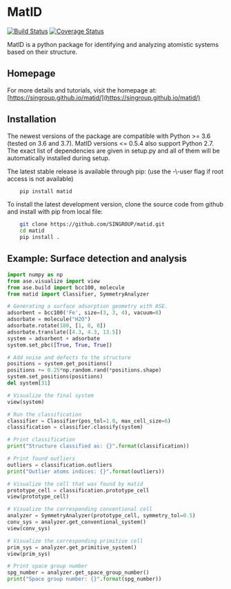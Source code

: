 # MatID

[![Build Status](https://travis-ci.org/SINGROUP/matid.svg?branch=master)](https://travis-ci.org/SINGROUP/matid)
[![Coverage Status](https://coveralls.io/repos/github/SINGROUP/matid/badge.svg?branch=master)](https://coveralls.io/github/SINGROUP/matid?branch=master)

MatID is a python package for identifying and analyzing atomistic systems based
on their structure.

## Homepage
For more details and tutorials, visit the homepage at:
[https://singroup.github.io/matid/](https://singroup.github.io/matid/)

## Installation
The newest versions of the package are compatible with Python >= 3.6 (tested on
3.6 and 3.7). MatID versions <= 0.5.4 also support Python 2.7. The exact
list of dependencies are given in setup.py and all of them will be
automatically installed during setup.

The latest stable release is available through pip: (use the -\\-user flag if
root access is not available)

```sh
    pip install matid
```

To install the latest development version, clone the source code from
github and install with pip from local file:

```sh
    git clone https://github.com/SINGROUP/matid.git
    cd matid
    pip install .
```

## Example: Surface detection and analysis

```python
import numpy as np
from ase.visualize import view
from ase.build import bcc100, molecule
from matid import Classifier, SymmetryAnalyzer

# Generating a surface adsorption geometry with ASE.
adsorbent = bcc100('Fe', size=(3, 3, 4), vacuum=8)
adsorbate = molecule("H2O")
adsorbate.rotate(180, [1, 0, 0])
adsorbate.translate([4.3, 4.3, 13.5])
system = adsorbent + adsorbate
system.set_pbc([True, True, True])

# Add noise and defects to the structure
positions = system.get_positions()
positions += 0.25*np.random.rand(*positions.shape)
system.set_positions(positions)
del system[31]

# Visualize the final system
view(system)

# Run the classification
classifier = Classifier(pos_tol=1.0, max_cell_size=6)
classification = classifier.classify(system)

# Print classification
print("Structure classified as: {}".format(classification))

# Print found outliers
outliers = classification.outliers
print("Outlier atoms indices: {}".format(outliers))

# Visualize the cell that was found by matid
prototype_cell = classification.prototype_cell
view(prototype_cell)

# Visualize the corresponding conventional cell
analyzer = SymmetryAnalyzer(prototype_cell, symmetry_tol=0.5)
conv_sys = analyzer.get_conventional_system()
view(conv_sys)

# Visualize the corresponding primitive cell
prim_sys = analyzer.get_primitive_system()
view(prim_sys)

# Print space group number
spg_number = analyzer.get_space_group_number()
print("Space group number: {}".format(spg_number))
```
